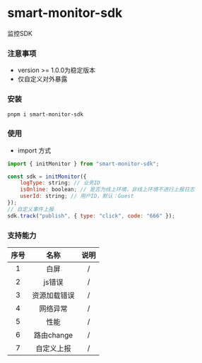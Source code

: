 
# smart-monitor-sdk
监控SDK

### 注意事项
- version >= 1.0.0为稳定版本
- 仅自定义对外暴露

### 安装
```bash
pnpm i smart-monitor-sdk
```


### 使用
- import 方式
```javascript 
import { initMonitor } from "smart-monitor-sdk";

const sdk = initMonitor({
    logType: string; // 业务ID
    isOnline: boolean; // 是否为线上环境，非线上环境不进行上报日志
    userId: string; // 用户ID，默认：Guest
});
// 自定义事件上报
sdk.track("publish", { type: "click", code: "666" });
```

### 支持能力
|   序号  |      名称      |      说明     |
| :----: |    :----:     |    :----:     |
|   1    |      白屏    |  /  |
|   2    |   js错误  |  /  |
|   3    |   资源加载错误  |  / |
|   4    |   网络异常  | /   |
|   5    |    性能      |   /      |
|   6    |  路由change |   /   |
|   7    |  自定义上报   |   /   |


